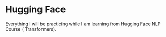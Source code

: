 # Hugging Face
Everything I will be practicing while I am learning from Hugging Face NLP Course ( Transformers).
